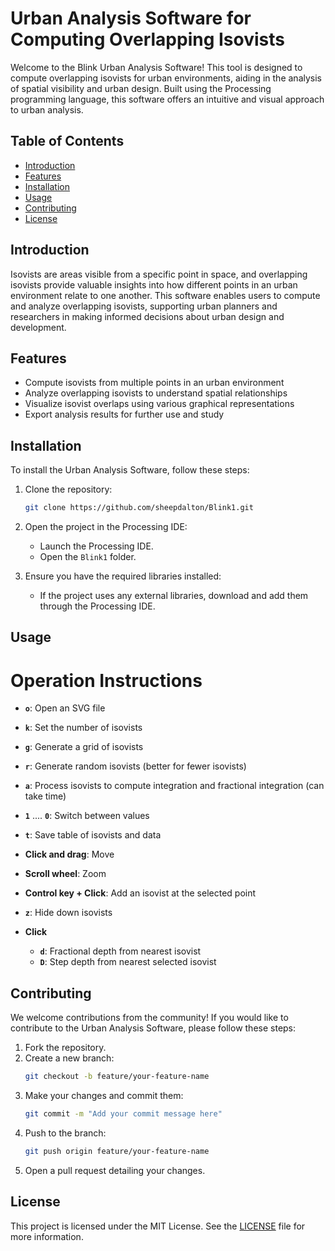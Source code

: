 
# Urban Analysis Software for Computing Overlapping Isovists

Welcome to the Blink Urban Analysis Software! This tool is designed to compute overlapping isovists for urban environments, aiding in the analysis of spatial visibility and urban design. Built using the Processing programming language, this software offers an intuitive and visual approach to urban analysis.

## Table of Contents
- [Introduction](#introduction)
- [Features](#features)
- [Installation](#installation)
- [Usage](#usage)
- [Contributing](#contributing)
- [License](#license)

## Introduction

Isovists are areas visible from a specific point in space, and overlapping isovists provide valuable insights into how different points in an urban environment relate to one another. This software enables users to compute and analyze overlapping isovists, supporting urban planners and researchers in making informed decisions about urban design and development.

## Features

- Compute isovists from multiple points in an urban environment
- Analyze overlapping isovists to understand spatial relationships
- Visualize isovist overlaps using various graphical representations
- Export analysis results for further use and study

## Installation

To install the Urban Analysis Software, follow these steps:

1. Clone the repository:
    ```sh
    git clone https://github.com/sheepdalton/Blink1.git
    ```

2. Open the project in the Processing IDE:
    - Launch the Processing IDE.
    - Open the `Blink1` folder.

3. Ensure you have the required libraries installed:
    - If the project uses any external libraries, download and add them through the Processing IDE.

## Usage

# Operation Instructions

- **`o`**: Open an SVG file
- **`k`**: Set the number of isovists
- **`g`**: Generate a grid of isovists
- **`r`**: Generate random isovists (better for fewer isovists)

- **`a`**: Process isovists to compute integration and fractional integration (can take time)

- **`1`** .... **`0`**: Switch between values
- **`t`**: Save table of isovists and data

- **Click and drag**: Move
- **Scroll wheel**: Zoom
- **Control key + Click**: Add an isovist at the selected point

- **`z`**: Hide down isovists

- **Click**
  - **`d`**: Fractional depth from nearest isovist
  - **`D`**: Step depth from nearest selected isovist


## Contributing

We welcome contributions from the community! If you would like to contribute to the Urban Analysis Software, please follow these steps:

1. Fork the repository.
2. Create a new branch:
    ```sh
    git checkout -b feature/your-feature-name
    ```
3. Make your changes and commit them:
    ```sh
    git commit -m "Add your commit message here"
    ```
4. Push to the branch:
    ```sh
    git push origin feature/your-feature-name
    ```
5. Open a pull request detailing your changes.

## License

This project is licensed under the MIT License. See the [LICENSE](LICENSE) file for more information.


